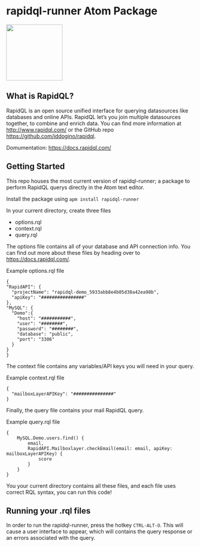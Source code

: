 # rapidql-runner Atom Package

<img src="https://storage.googleapis.com/rapid-misc-files/rapidQLogo2x.png" width="150">

## What is RapidQL?

RapidQL is an open source unified interface for querying datasources like databases and online APIs. RapidQL let’s you join multiple datasources together, to combine and enrich data. You can find more information at http://www.rapidql.com/ or the GitHub repo https://github.com/iddogino/rapidql.

Domumentation: https://docs.rapidql.com/

## Getting Started

This repo houses the most current version of rapidql-runner; a package to perform RapidQL querys directly in the Atom text editor.

Install the package using `apm install rapidql-runner`

In your current directory, create three files

- options.rql
- context.rql
- query.rql

The options file contains all of your database and API connection info. You can find out more about these files by heading over to https://docs.rapidql.com/.

Example options.rql file
  ```
  {
  "RapidAPI": {
    "projectName": "rapidql-demo_5933abb8e4b05d38a42ea98b",
    "apiKey": "################"
  },
  "MySQL": {
    "Demo":{
      "host": "###########",
      "user": "########",
      "password": "########",
      "database": "public",
      "port": "3306"
    }
  }
}
```

The context file contains any variables/API keys you will need in your query.

Example context.rql file
```
{
  "mailboxLayerAPIKey": "###############"
}
```

Finally, the query file contains your mail RapidQL query.

Example query.rql file
```
{
    MySQL.Demo.users.find() {
        email,
        RapidAPI.Mailboxlayer.checkEmail(email: email, apiKey: mailboxLayerAPIKey) {
            score
        }
    }
}
```

You your current directory contains all these files, and each file uses correct RQL syntax, you can run this code!

## Running your .rql files

In order to run the rapidql-runner, press the hotkey `CTRL-ALT-O`. This will cause a user interface to appear, which will contains the query response or an errors associated with the query.
